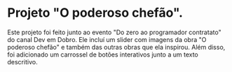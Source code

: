 # Projeto "O poderoso chefão".
Este projeto foi feito junto ao evento "Do zero ao programador contratato" do canal Dev em Dobro. Ele incluí um slider com imagens da obra "O poderoso chefão" e também das outras obras que ela inspirou. Além disso, foi adicionado um carrossel de botões interativos junto a um texto descritivo.
